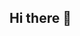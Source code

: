 ## Hi there 👋

<!--
## Hi there 👋

I am an aspiring Business Intelligence Analyst with a passion for data visualization and reporting. ✨
Due to my keen interest in data analysis and creating advanced and effective reports, I decided to share my knowledge with you, 
focusing mainly on advanced visualizations in Power BI! 🏆📈
I currently work at 🦸‍♀ Data Heroes 🦸‍♀️, where I am developing my analytical skills, preparing for a full-time role as a BI Analyst. 
I want my blog to be a source of knowledge and inspiration for others who want to better understand and communicate information through data. 
Here you can find examples of my reports: [https://www.novypro.com/profile_projects/mateusz]. 
I invite you to follow my posts and explore the world of visualization with me!



My skills ✨

- Set up access to different data sources
- Clean and profile data using Power Query
- Modelling data
- Work with the DAX language
- Explore data
- Create visualisations and navigation
- Create mobile reports
- Publish and manage Power BI Service
- Build Power BI Dataflows

My tools 
- Databases: SQL, Excel, Google Sheets
- Visualisation: Power BI



- 👯 I am looking for a job
- 📫 How to reach me: rajcapro@gmail.com


